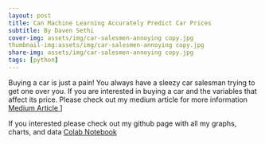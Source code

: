 ```yaml
---
layout: post
title: Can Machine Learning Accurately Predict Car Prices
subtitle: By Daven Sethi 
cover-img: assets/img/car-salesmen-annoying copy.jpg
thumbnail-img:assets/img/car-salesmen-annoying copy.jpg
share-img: assets/img/car-salesmen-annoying copy.jpg
tags: [python]
---
```


Buying a car is just a pain!  You always have a sleezy car salesman trying to get one over you.  If you are interested in buying a car and the variables that affect  its price.  Please check out my medium article for more information [Medium Article ](https://medium.com/p/bcebfaeed4c7/edit)]

If you interested please check out my github page with all my graphs, charts, and data 
[Colab Notebook](https://colab.research.google.com/drive/1WEBgj9KWV630HTG9R03Ohi-XYF4PXEkT#scrollTo=AJJGg981YH2C&line=1&uniqifier=1)
